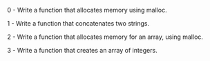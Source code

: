 0 - Write a function that allocates memory using malloc.                                                                      
                                                                                                                              
1 - Write a function that concatenates two strings.                                                                           
                                                                                                                              
2 - Write a function that allocates memory for an array, using malloc.                                                        
                                                                                                                              
3 - Write a function that creates an array of integers.        
